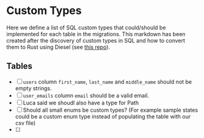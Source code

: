 # Custom Types
Here we define a list of SQL custom types that could/should be implemented for each table in the migrations. This markdown has been created after the discovery of custom types in SQL and how to convert them to Rust using Diesel (see [this repo](https://github.com/mvisani/sql_custom_types)).

## Tables
- [ ] `users` column `first_name`, `last_name` and `middle_name` should not be empty strings.
- [ ] `user_emails` column `email` should be a valid email.
- [ ] Luca said we shoudl also have a type for Path
- [ ] Should all small enums be custom types? (For example sample states could be a custom enum type instead of populating the table with our csv file)
- [ ] 